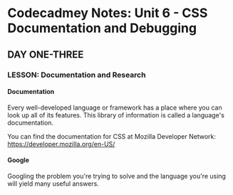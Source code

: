 # Codecadmey Notes: Unit 6 - CSS Documentation and Debugging

## DAY ONE-THREE
### LESSON: Documentation and Research

#### Documentation
Every well-developed language or framework has a place where you can look up all of its features. This library of information is called a language's documentation.

You can find the documentation for CSS at Mozilla Developer Network: https://developer.mozilla.org/en-US/

#### Google
Googling the problem you're trying to solve and the language you're using will yield many useful answers.